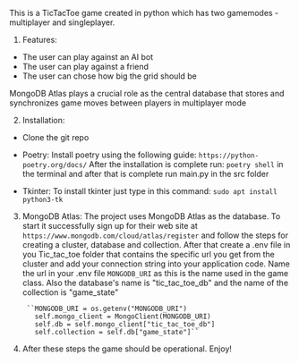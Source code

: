 This is a TicTacToe game created in python which has two gamemodes - multiplayer and singleplayer.

1. Features:

 - The user can play against an AI bot
 - The user can play against a friend
 - The user can chose how big the grid should be

MongoDB Atlas plays a crucial role as the central database that stores and synchronizes game moves between players in multiplayer mode

2. Installation:
 - Clone the git repo
   
 - Poetry:
   Install poetry using the following guide: ``https://python-poetry.org/docs/``
   After the installation is complete run:
   ``poetry shell``
   in the terminal and after that is complete run main.py in the src folder
   
 - Tkinter:
   To install tkinter just type in this command:
   ``sudo apt install python3-tk``

3. MongoDB Atlas:
   The project uses MongoDB Atlas as the database. To start it successfully sign up for their web site at ``https://www.mongodb.com/cloud/atlas/register``
   and follow the steps for creating a cluster, database and collection. After that create a .env file in you Tic_tac_toe folder that contains the specific url you get from the cluster and add your      connection string into your application code. Name the url in your .env file ``MONGODB_URI`` as this is the name used in the game class. Also the database's name is "tic_tac_toe_db" and the name      of the collection is "game_state"

        ``MONGODB_URI = os.getenv("MONGODB_URI")
          self.mongo_client = MongoClient(MONGODB_URI)
          self.db = self.mongo_client["tic_tac_toe_db"]
          self.collection = self.db["game_state"]``

4. After these steps the game should be operational. Enjoy!
